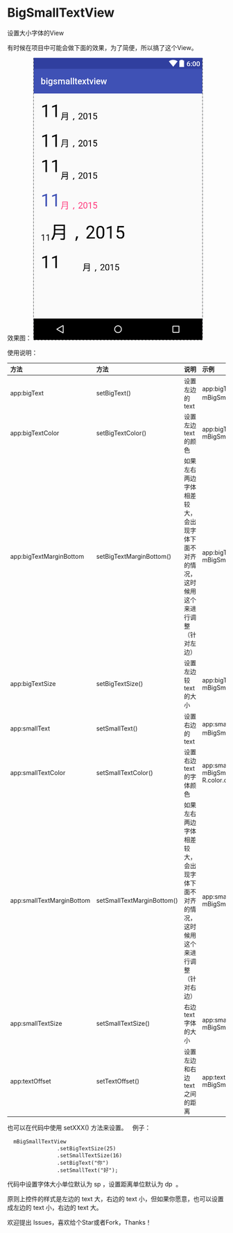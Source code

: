 # BigSmallTextView

设置大小字体的View  

有时候在项目中可能会做下面的效果，为了简便，所以搞了这个View。

效果图：
![](art/view.png)

使用说明：

| 方法      |    方法 | 说明|示例  |
| :-------- | :--------|:-----| :-- |
| app:bigText | setBigText() |设置左边的 text|  app:bigText="你"<br>mBigSmallTextView.setBigText("你");   |
| app:bigTextColor|  setBigTextColor() |设置左边 text 的颜色|  app:bigTextColor="@color/colorAccent"<br>mBigSmallTextView.setBigTextColor(ContextCompat.getColor(this,R.color.colorAccent));  |
| app:bigTextMarginBottom|  setBigTextMarginBottom() |如果左右两边字体相差较大，会出现字体下面不对齐的情况，这时候用这个来进行调整（针对左边）|  app:bigTextMarginBottom="10dp"<br>  mBigSmallTextView.setBigTextMarginBottom(10);  |
| app:bigTextSize|  setBigTextSize() |  设置左边较 text 的大小|  app:bigTextSize="20sp"<br>   mBigSmallTextView.setBigTextSize(25);  |
| app:smallText|  setSmallText() |设置右边的 text| app:smallText="好"<br> mBigSmallTextView.setSmallText("好");  |
| app:smallTextColor|  setSmallTextColor() |设置右边 text 的字体颜色| app:smallTextColor="@color/colorPrimary"<br>   mBigSmallTextView.setSmallTextColor(ContextCompat.getColor(this, R.color.colorPrimary));  |
| app:smallTextMarginBottom|  setSmallTextMarginBottom() |如果左右两边字体相差较大，会出现字体下面不对齐的情况，这时候用这个来进行调整（针对右边）|   app:smallTextMarginBottom="10dp"<br>   mBigSmallTextView.setSmallTextMarginBottom(10);  |
| app:smallTextSize|  setSmallTextSize() |右边 text 字体的大小|   app:smallTextSize="16sp"<br>   mBigSmallTextView.setSmallTextMarginBottom(10); |
|app:textOffset|setTextOffset()|设置左边和右边 text 之间的距离| app:textOffset="10dp"<br>mBigSmallTextView.setTextOffset(10);|

也可以在代码中使用 setXXX() 方法来设置。  
例子：  
```
  mBigSmallTextView
                .setBigTextSize(25)
                .setSmallTextSize(16)
                .setBigText("你")
                .setSmallText("好");
```
代码中设置字体大小单位默认为 sp ，设置距离单位默认为 dp  。


原则上控件的样式是左边的 text 大，右边的 text 小，但如果你愿意，也可以设置成左边的 text 小，右边的 text 大。

欢迎提出 Issues，喜欢给个Star或者Fork，Thanks！
